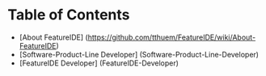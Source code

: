 # Table of Contents

* [About FeatureIDE] (https://github.com/tthuem/FeatureIDE/wiki/About-FeatureIDE)
* [Software-Product-Line Developer] (Software-Product-Line-Developer)
* [FeatureIDE Developer] (FeatureIDE-Developer)